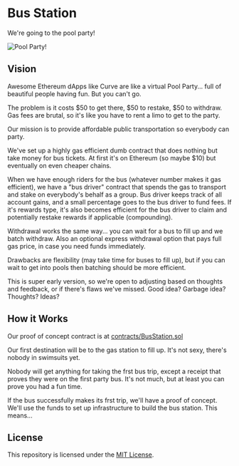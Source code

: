 # Bus Station
We're going to the pool party!

![Pool Party!](poolparty.jpg)

## Vision

Awesome Ethereum dApps like Curve are like a virtual Pool Party... full of beautiful people having fun.  But you can't go.

The problem is it costs $50 to get there, $50 to restake, $50 to withdraw.  Gas fees are brutal, so it's like you have to rent a limo to get to the party.

Our mission is to provide affordable public transportation so everybody can party.  

We've set up a highly gas efficient dumb contract that does nothing but take money for bus tickets.  At first it's on Ethereum (so maybe $10) but eventually on even cheaper chains.

When we have enough riders for the bus (whatever number makes it gas efficient), we have a "bus driver" contract that spends the gas to transport and stake on everybody's behalf as a group.  Bus driver keeps track of all account gains, and a small percentage goes to the bus driver to fund fees.  If it's rewards type, it's also becomes efficient for the bus driver to claim and potentially restake rewards if applicable (compounding).

Withdrawal works the same way... you can wait for a bus to fill up and we batch withdraw.  Also an optional express withdrawal option that pays full gas price, in case you need funds immediately.

Drawbacks are flexibility (may take time for buses to fill up), but if you can wait to get into pools then batching should be more efficient.

This is super early version, so we're open to adjusting based on thoughts and feedback, or if there's flaws we've missed.  Good idea?  Garbage idea?  Thoughts?  Ideas?

## How it Works

Our proof of concept contract is at [contracts/BusStation.sol](contracts/BusStation.sol)

Our first destination will be to the gas station to fill up.  It's not sexy, there's nobody in swimsuits yet.  

Nobody will get anything for taking the frst bus trip, except a receipt that proves they were on the first party bus.  It's not much, but at least you can prove you had a fun time.

If the bus successfully makes its frst trip, we'll have a proof of concept.  We'll use the funds to set up infrastructure to build the bus station.  This means...

## License

This repository is licensed under the [MIT License](LICENSE).
